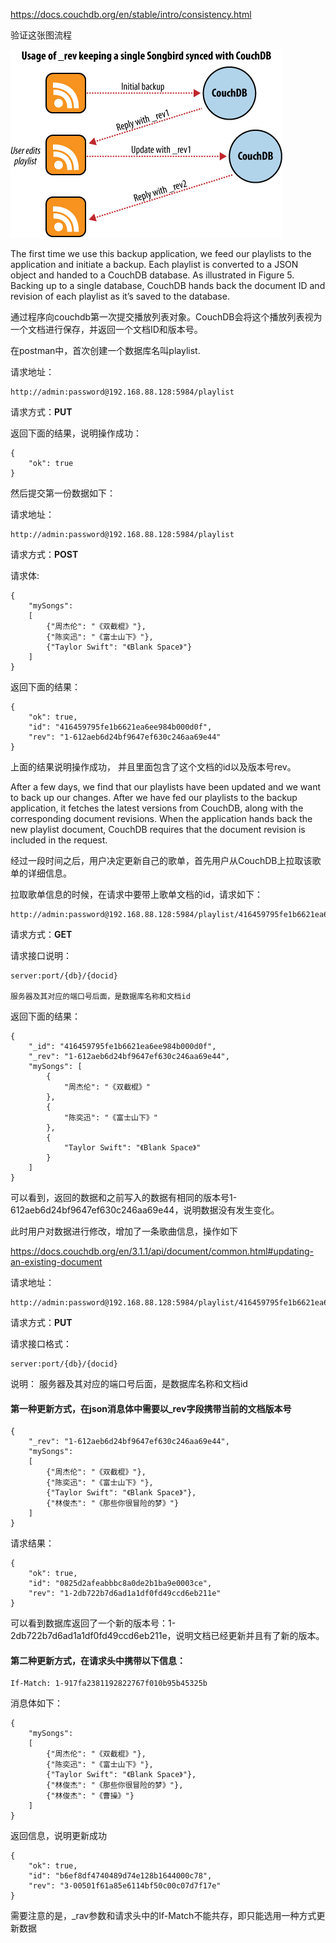 
https://docs.couchdb.org/en/stable/intro/consistency.html

验证这张图流程

![img.png](images/img.png)


The first time we use this backup application, we feed our playlists to the application and initiate a backup. Each playlist is converted to a JSON object and handed to a CouchDB database. As illustrated in Figure 5. Backing up to a single database, CouchDB hands back the document ID and revision of each playlist as it’s saved to the database.

通过程序向couchdb第一次提交播放列表对象。CouchDB会将这个播放列表视为一个文档进行保存，并返回一个文档ID和版本号。

在postman中，首次创建一个数据库名叫playlist.

请求地址：
```shell
http://admin:password@192.168.88.128:5984/playlist
```

请求方式：**PUT**

返回下面的结果，说明操作成功：
```shell
{
    "ok": true
}
```

然后提交第一份数据如下：

请求地址：
```shell
http://admin:password@192.168.88.128:5984/playlist
```

请求方式：**POST**

请求体:
```shell
{
	"mySongs":  
	[
		{"周杰伦": "《双截棍》"},
		{"陈奕迅": "《富士山下》"},
		{"Taylor Swift": "《Blank Space》"}
	] 
}
```

返回下面的结果：
```shell
{
    "ok": true,
    "id": "416459795fe1b6621ea6ee984b000d0f",
    "rev": "1-612aeb6d24bf9647ef630c246aa69e44"
}
```
上面的结果说明操作成功， 并且里面包含了这个文档的id以及版本号rev。

After a few days, we find that our playlists have been updated and we want to back up our changes. After we have fed our playlists to the backup application, it fetches the latest versions from CouchDB, along with the corresponding document revisions. When the application hands back the new playlist document, CouchDB requires that the document revision is included in the request.

经过一段时间之后，用户决定更新自己的歌单，首先用户从CouchDB上拉取该歌单的详细信息。

拉取歌单信息的时候，在请求中要带上歌单文档的id，请求如下：
```shell
http://admin:password@192.168.88.128:5984/playlist/416459795fe1b6621ea6ee984b000d0f
```

请求方式：**GET**

请求接口说明：
```shell
server:port/{db}/{docid}

服务器及其对应的端口号后面，是数据库名称和文档id
```

返回下面的结果：
```shell
{
    "_id": "416459795fe1b6621ea6ee984b000d0f",
    "_rev": "1-612aeb6d24bf9647ef630c246aa69e44",
    "mySongs": [
        {
            "周杰伦": "《双截棍》"
        },
        {
            "陈奕迅": "《富士山下》"
        },
        {
            "Taylor Swift": "《Blank Space》"
        }
    ]
}
```

可以看到，返回的数据和之前写入的数据有相同的版本号1-612aeb6d24bf9647ef630c246aa69e44，说明数据没有发生变化。

此时用户对数据进行修改，增加了一条歌曲信息，操作如下

https://docs.couchdb.org/en/3.1.1/api/document/common.html#updating-an-existing-document

请求地址：
```shell
http://admin:password@192.168.88.128:5984/playlist/416459795fe1b6621ea6ee984b000d0f
```

请求方式：**PUT**

请求接口格式：
```shell
server:port/{db}/{docid}
```
说明：
服务器及其对应的端口号后面，是数据库名称和文档id

#### 第一种更新方式，在json消息体中需要以_rev字段携带当前的文档版本号

```shell
{
    "_rev": "1-612aeb6d24bf9647ef630c246aa69e44",
	"mySongs":  
	[
		{"周杰伦": "《双截棍》"},
		{"陈奕迅": "《富士山下》"},
		{"Taylor Swift": "《Blank Space》"},
		{"林俊杰": "《那些你很冒险的梦》"}
	] 
}
```

请求结果：
```shell
{
    "ok": true,
    "id": "0825d2afeabbbc8a0de2b1ba9e0003ce",
    "rev": "1-2db722b7d6ad1a1df0fd49ccd6eb211e"
}
```

可以看到数据库返回了一个新的版本号：1-2db722b7d6ad1a1df0fd49ccd6eb211e，说明文档已经更新并且有了新的版本。

#### 第二种更新方式，在请求头中携带以下信息：

```
If-Match: 1-917fa2381192822767f010b95b45325b
```

消息体如下：


```shell
{
	"mySongs":  
	[
		{"周杰伦": "《双截棍》"},
		{"陈奕迅": "《富士山下》"},
		{"Taylor Swift": "《Blank Space》"},
		{"林俊杰": "《那些你很冒险的梦》"},
    	{"林俊杰": "《曹操》"}
	] 
}
```

返回信息，说明更新成功

```
{
    "ok": true,
    "id": "b6ef8df4740489d74e128b1644000c78",
    "rev": "3-00501f61a85e6114bf50c00c07d7f17e"
}
```

需要注意的是，_rav参数和请求头中的If-Match不能共存，即只能选用一种方式更新数据